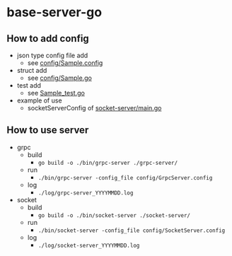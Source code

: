 # base-server-go

## How to add config
 - json type config file add
   - see [config/Sample.config](https://github.com/heaven-chp/base-server-go/blob/main/config/Sample.config)
 - struct add
   - see [config/Sample.go](https://github.com/heaven-chp/base-server-go/blob/main/config/Sample.go)
 - test add
   - see [Sample_test.go](https://github.com/heaven-chp/base-server-go/blob/main/config/Sample_test.go)
 - example of use
   - socketServerConfig of [socket-server/main.go](https://github.com/heaven-chp/base-server-go/blob/main/socket-server/main.go)

## How to use server
 - grpc
   - build
     - `go build -o ./bin/grpc-server ./grpc-server/`
   - run
     - `./bin/grpc-server -config_file config/GrpcServer.config`
   - log
     - `./log/grpc-server_YYYYMMDD.log`
 - socket
   - build
     - `go build -o ./bin/socket-server ./socket-server/`
   - run
     - `./bin/socket-server -config_file config/SocketServer.config`
   - log
     - `./log/socket-server_YYYYMMDD.log`
